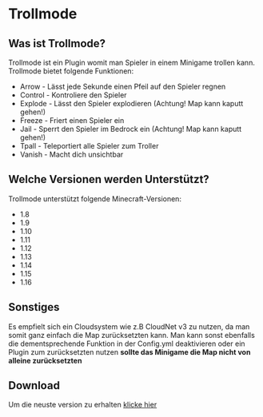 # Trollmode

## Was ist Trollmode?

Trollmode ist ein Plugin womit man Spieler in einem Minigame trollen kann. Trollmode bietet folgende Funktionen:
* Arrow - Lässt jede Sekunde einen Pfeil auf den Spieler regnen
* Control - Kontroliere den Spieler
* Explode - Lässt den Spieler explodieren (Achtung! Map kann kaputt gehen!)
* Freeze - Friert einen Spieler ein
* Jail - Sperrt den Spieler im Bedrock ein (Achtung! Map kann kaputt gehen!)
* Tpall - Teleportiert alle Spieler zum Troller
* Vanish - Macht dich unsichtbar

## Welche Versionen werden Unterstützt?

Trollmode unterstützt folgende Minecraft-Versionen:
* 1.8
* 1.9
* 1.10
* 1.11
* 1.12
* 1.13
* 1.14
* 1.15
* 1.16

## Sonstiges

Es empfielt sich ein Cloudsystem wie z.B CloudNet v3 zu nutzen, da man somit ganz einfach die Map zurücksetzten kann. Man kann sonst ebenfalls die dementsprechende Funktion in der Config.yml deaktivieren oder ein Plugin zum zurücksetzten nutzen  __sollte das Minigame die Map nicht von alleine zurücksetzten__

## Download
Um die neuste version zu erhalten [klicke hier](https://github.com/ProfessorSam/trollmode/releases)

